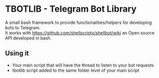 # TBOTLIB - Telegram Bot Library

A small bash framework to provide functionalities/helpers for developing bots to Telegram.  
It works with https://github.com/shellscriptx/shellbot/wiki an Open source API developed in bash.

## Using it

- Your main script that will have the thread to listen to your bot requests
- tbotlib script added to the same folder level of your main script